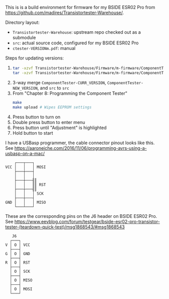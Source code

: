 This is is a build environment for firmware for my BSIDE ESR02 Pro from https://github.com/madires/Transistortester-Warehouse/.

Directory layout:
* `Transistortester-Warehouse`: upstream repo checked out as a submodule
* `src`: actual source code, configured for my BSIDE ESR02 Pro
* `ctester-VERSIONm.pdf`: manual

Steps for updating versions:
1. ```sh
   tar -xzvf Transistortester-Warehouse/Firmware/m-firmware/ComponentTester-CURR_VERSIONm.tgz
   tar -xzvf Transistortester-Warehouse/Firmware/m-firmware/ComponentTester-NEW_VERSIONm.tgz
   ```
2. 3-way merge `ComponentTester-CURR_VERSION`, `ComponentTester-NEW_VERSION`, and `src` to `src`
3. From "Chapter 8: Programming the Component Tester"
   ```sh
   make
   make upload # Wipes EEPROM settings
   ```
4. Press button to turn on
5. Double press button to enter menu
6. Press button until "Adjustment" is highlighted
7. Hold button to start

I have a USBasp programmer, the cable connector pinout looks like this.
See https://aaroneiche.com/2016/11/06/programming-avrs-using-a-usbasp-on-a-mac/
```
    ┌───┬───┐
VCC │   │   │ MOSI
    ├───┼───┤
    │   │   │
    ├───┼───╢║
    │   │   ║║ RST
    ├───┼───╢║
    │   │   │ SCK
    ├───┼───┤
GND │   │   │ MISO
    └───┴───┘
```

These are the corresponding pins on the J6 header on BSIDE ESR02 Pro.
See https://www.eevblog.com/forum/testgear/bside-esr02-pro-transistor-tester-(teardown-quick-test)/msg1868543/#msg1868543
```
   J6
  ┌───┐
V │ O │ VCC
  ├───┤
G │ O │ GND
  ├───┤
R │ O │ RST
  ├───┤
  │ O │ SCK
  ├───┤
  │ O │ MISO
  ├───┤
  │ O │ MOSI
  └───┘
```

